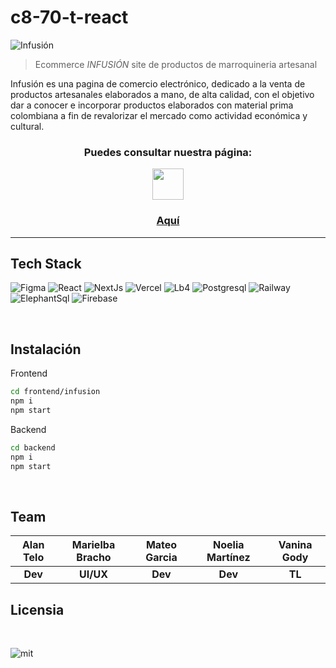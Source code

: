 # c8-70-t-react

![Infusión](https://firebasestorage.googleapis.com/v0/b/backend-econmerce.appspot.com/o/DSC00012.jpg?alt=media&token=89cb95d7-bf7b-450e-accd-c3a8e19b7c5e)
> Ecommerce _INFUSIÓN_ site de productos de marroquineria artesanal

Infusión es una pagina de comercio electrónico, dedicado a la venta de productos artesanales elaborados a mano, de alta calidad, con el objetivo dar a conocer e incorporar productos elaborados con material prima colombiana a fin de revalorizar el mercado como actividad económica y cultural.

<h3 align="center"><b>Puedes consultar nuestra página:</b></h3>

<p align="center">
<img width="50px" align="center" src="https://firebasestorage.googleapis.com/v0/b/backend-econmerce.appspot.com/o/LOGO.png?alt=media&token=4307f6e4-8a53-4582-88a5-eaf9df2f4d91"/>
</p>

<h3 align="center"><a href="https://front-c8-70-t-react-r9veg73r7-c8-70.vercel.app" target="_blank" rel="noopener noreferrer">Aquí</a></h3>

<hr/>

## Tech Stack

![Figma](https://img.shields.io/badge/Figma-purple?style=flat-square&logo=figma&logoColor=f0efe7)
![React](https://img.shields.io/badge/React-181717?style=flat-square&logo=react&logoColor=00d8ff)
![NextJs](https://img.shields.io/badge/Next-181717?style=flat-square&logo=next.js&logoColor=white)
![Vercel](https://img.shields.io/badge/Vercel-white?style=flat-square&logo=vercel.js&logoColor=181717)
![Lb4](https://img.shields.io/badge/Loopback-blue?style=flat-square&logo=loopback.js&logoColor=white)
![Postgresql](https://img.shields.io/badge/Postgresql-f0efe7?style=flat-square&logo=postgresql&logoColor=blue)
![Railway](https://img.shields.io/badge/Railway-181717?style=flat-square&logo=railway.js&logoColor=white)
![ElephantSql](https://img.shields.io/badge/Elephantsql.js-215732?style=flat-square&logo=elephantsql.js&logoColor=white)
![Firebase](https://img.shields.io/badge/Firebase-orange?style=flat-square&logo=firebase.js&logoColor=white)

<br/>

## Instalación

Frontend

```sh
cd frontend/infusion
npm i
npm start
```

Backend
```sh
cd backend
npm i
npm start
```
<br/>

## Team

| Alan Telo | Marielba Bracho | Mateo Garcia | Noelia Martínez | Vanina Gody |
|:-:|:-:|:-:|:-:|:-:|
| **Dev**| **UI/UX**| **Dev**| **Dev**| **TL**|

## Licensia

<br/>

![mit](https://img.shields.io/bower/l/mi)
